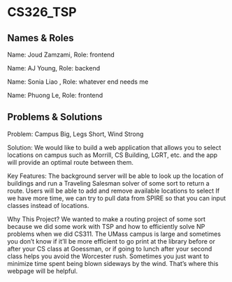 # CS326_TSP

## Names & Roles
Name: Joud Zamzami, Role: frontend 

Name: AJ Young, Role:  backend

Name: Sonia Liao , Role: whatever end needs me

Name: Phuong Le, Role: frontend


## Problems & Solutions
Problem: Campus Big, Legs Short, Wind Strong 

Solution: We would like to build a web application that allows you to select locations on campus such as Morrill, CS Building, LGRT, etc. and the app will provide an optimal route between them.

Key Features: The background server will be able to look up the location of buildings and run a Traveling Salesman solver of some sort to return a route.
Users will be able to add and remove available locations to select
If we have more time, we can try to pull data from SPIRE so that you can input classes instead of locations.

Why This Project?
We wanted to make a routing project of some sort because we did some work with TSP and how to efficiently solve NP problems when we did CS311.
The UMass campus is large and sometimes you don’t know if it’ll be more efficient to go print at the library before or after your CS class at Goessman, or if going to lunch after your second class helps you avoid the Worcester rush. Sometimes you just want to minimize time spent being blown sideways by the wind. That’s where this webpage will be helpful.
